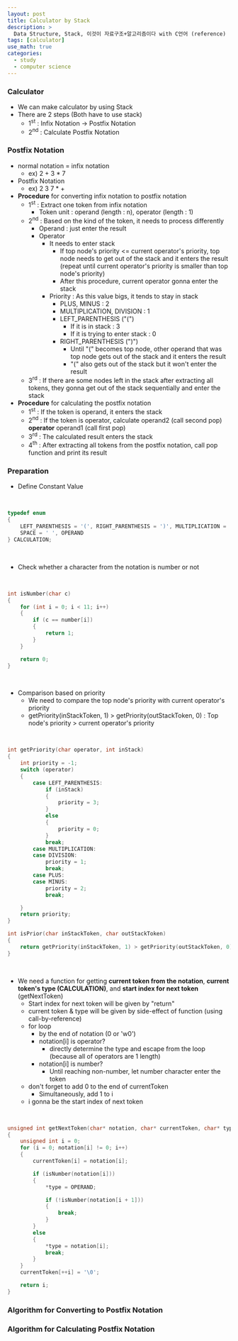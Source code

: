 ```yaml
---
layout: post
title: Calculator by Stack
description: >
  Data Structure, Stack, 이것이 자료구조+알고리즘이다 with C언어 (reference)
tags: [calculator]
use_math: true
categories:
  - study
  - computer science
---
```

### Calculator
* We can make calculator by using Stack
* There are 2 steps (Both have to use stack)
  * 1<sup>st</sup> : Infix Notation -> Postfix Notation
  * 2<sup>nd</sup> : Calculate Postfix Notation

### Postfix Notation
* normal notation = infix notation
  * ex) 2 + 3 * 7
* Postfix Notation
  * ex) 2 3 7 * +
* **Procedure** for converting infix notation to postfix notation
  * 1<sup>st</sup> : Extract one token from infix notation
    * Token unit : operand (length : n), operator (length : 1)
  * 2<sup>nd</sup> : Based on the kind of the token, it needs to process differently
    * Operand : just enter the result
    * Operator
      * It needs to enter stack
        * If top node's priority <= current operator's priority, top node needs to get out of the stack and it enters the result  (repeat until current operator's priority is smaller than top node's priority)
        * After this procedure, current operator gonna enter the stack
      * Priority : As this value bigs, it tends to stay in stack
        * PLUS, MINUS : 2
        * MULTIPLICATION, DIVISION : 1
        * LEFT_PARENTHESIS ("(")
          * If it is in stack : 3
          * If it is trying to enter stack : 0
        * RIGHT_PARENTHESIS (")")
          * Until "(" becomes top node, other operand that was top node gets out of the stack and it enters the result
          * "(" also gets out of the stack but it won't enter the result
  * 3<sup>rd</sup> : If there are some nodes left in the stack after extracting all tokens, they gonna get out of the stack sequentially and enter the stack
* **Procedure** for calculating the postfix notation
  * 1<sup>st</sup> : If the token is operand, it enters the stack
  * 2<sup>nd</sup> : If the token is operator, calculate operand2 (call second pop) **operator** operand1 (call first pop)
  * 3<sup>rd</sup> : The calculated result enters the stack
  * 4<sup>th</sup> : After extracting all tokens from the postfix notation, call pop function and print its result

### Preparation
* Define Constant Value

<br>

~~~c
typedef enum
{
    LEFT_PARENTHESIS = '(', RIGHT_PARENTHESIS = ')', MULTIPLICATION = '*', DIVISION = '/', PLUS = '+', MINUS = '-'
    SPACE = ' ', OPERAND
} CALCULATION;
~~~

<br>

* Check whether a character from the notation is number or not

<br>


~~~c
int isNumber(char c)
{
    for (int i = 0; i < 11; i++)
    {
        if (c == number[i])
        {
            return 1;
        }
    }

    return 0;
}
~~~

<br>

* Comparison based on priority
  * We need to compare the top node's priority with current operator's priority
  * getPriority(inStackToken, 1) > getPriority(outStackToken, 0) : Top node's priority > current operator's priority

<br>

~~~c
int getPriority(char operator, int inStack)
{
    int priority = -1;
    switch (operator)
    {
        case LEFT_PARENTHESIS:
            if (inStack)
            {
                priority = 3;
            }
            else
            {
                priority = 0;
            }
            break;
        case MULTIPLICATION:
        case DIVISION:
            priority = 1;
            break;
        case PLUS:
        case MINUS:
            priority = 2;
            break;

    }
    return priority;
}

int isPrior(char inStackToken, char outStackToken)
{
    return getPriority(inStackToken, 1) > getPriority(outStackToken, 0);
}
~~~

<br>

* We need a function for getting **current token from the notation**, **current token's type (CALCULATION)**, and **start index for next token** (getNextToken)
  * Start index for next token will be given by "return"
  * current token & type will be given by side-effect of function (using call-by-reference)
  * for loop
    * by the end of notation (0 or 'w0')
    * notation[i] is operator?
      * directly determine the type and escape from the loop (because all of operators are 1 length)
    * notation[i] is number?
      * Until reaching non-number, let number character enter the token
  * don't forget to add 0 to the end of currentToken
    * Simultaneously, add 1 to i
  * i gonna be the start index of next token


<br>

~~~c
unsigned int getNextToken(char* notation, char* currentToken, char* type)
{
    unsigned int i = 0;
    for (i = 0; notation[i] != 0; i++)
    {
        currentToken[i] = notation[i];

        if (isNumber(notation[i]))
        {
            *type = OPERAND;

            if (!isNumber(notation[i + 1]))
            {
                break;
            }
        }
        else
        {
            *type = notation[i];
            break;
        }
    }
    currentToken[++i] = '\0';

    return i;
}
~~~


### Algorithm for Converting to Postfix Notation

### Algorithm for Calculating Postfix Notation
